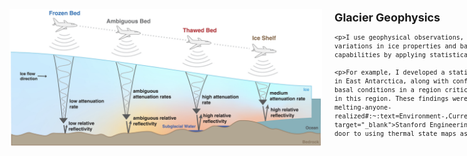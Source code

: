 <div style="display: flex; align-items: center; justify-content: space-between; margin-top: 1em;">

  <!-- Left side: Figure -->
  <div style="flex-shrink: 0; display: flex; align-items: center; justify-content: flex-start; padding-right: 20px;">
    <img src="/images/radar.png" alt="Radar sounding schematic" style="width: 500px;">
  </div>

  <!-- Right side: Title + Text -->
  <div style="flex: 1; font-size: 0.85em;">
    <h2 style="margin-top: 0;">Glacier Geophysics</h2>

    <p>I use geophysical observations, mainly radar sounding, to reveal the physical state of ice sheets from surface to bed. Radar data can capture variations in ice properties and basal thermal and hydrologic conditions, yet quantitative analyses remain uncommon. My work advances these capabilities by applying statistical and machine learning approaches to extract robust physical insight from radar echoes.</p>

    <p>For example, I developed a statistical framework to classify frozen and thawed bed conditions beneath the outflow of the Wilkes Subglacial Basin in East Antarctica, along with confidence estimates for each classification. <a href="/publications">This analysis</a> not only revealed variable basal conditions in a region critical to East Antarctica's stability but also marked the first radar-based assessment of subglacial thermal state in this region. These findings were covered in <a href="https://engineering.stanford.edu/news/currently-stable-parts-east-antarctica-may-be-closer-melting-anyone-realized#:~:text=Environment-,Currently%20stable%20parts%20of%20East%20Antarctica%20may%20be%20closer%20to,in%20the%20Wilkes%20Subglacial%20Basin." target="_blank">Stanford Engineering News</a>. By turning radar observations into physically interpretable classifications, this work opens the door to using thermal state maps as direct constraints in ice sheet models.</p>
  </div>

</div>


